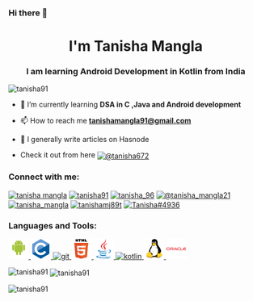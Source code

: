 ### Hi there 👋



<h1 align="center"> I'm Tanisha Mangla</h1>
<h3 align="center">I am learning Android Development in Kotlin from India</h3>

     
     
<p align="left"> <img src="https://komarev.com/ghpvc/?username=tanisha91&label=Profile%20views&color=0e75b6&style=flat" alt="tanisha91" /> </p>



- 🌱 I’m currently learning **DSA in C ,Java and Android development**

- 📫 How to reach me **tanishamangla91@gmail.com**

- 📝 I generally write articles on Hasnode

- Check it out from here <a href="https://hashnode.com/@tanisha672" target="blank"><img align="center" src="https://cdn.hashnode.com/res/hashnode/image/upload/v1611902473383/CDyAuTy75.png?auto=compress" alt="@tanisha672" height="30" width="30" /></a>


<h3 align="left">Connect with me:</h3>
<p align="left">
<a href="https://linkedin.com/in/tanisha mangla" target="blank"><img align="center" src="https://raw.githubusercontent.com/rahuldkjain/github-profile-readme-generator/master/src/images/icons/Social/linked-in-alt.svg" alt="tanisha mangla" height="30" width="40" /></a>
<a href="https://hashnode.com/tanisha91" target="blank"><img align="center" src="https://raw.githubusercontent.com/rahuldkjain/github-profile-readme-generator/master/src/images/icons/Social/hashnode.svg" alt="tanisha91" height="30" width="40" /></a>
<a href="https://www.codechef.com/users/tanisha_96" target="blank"><img align="center" src="https://cdn.jsdelivr.net/npm/simple-icons@3.1.0/icons/codechef.svg" alt="tanisha_96" height="30" width="40"/></a>
<a href="https://www.hackerrank.com/@tanisha_mangla21" target="blank"><img align="center" src="https://raw.githubusercontent.com/rahuldkjain/github-profile-readme-generator/master/src/images/icons/Social/hackerrank.svg" alt="@tanisha_mangla21" height="30" width="40" /></a>
<a href="https://www.leetcode.com/tanisha_mangla" target="blank"><img align="center" src="https://raw.githubusercontent.com/rahuldkjain/github-profile-readme-generator/master/src/images/icons/Social/leet-code.svg" alt="tanisha_mangla" height="30" width="40" /></a>
<a href="https://auth.geeksforgeeks.org/user/tanishamj89t" target="blank"><img align="center" src="https://raw.githubusercontent.com/rahuldkjain/github-profile-readme-generator/master/src/images/icons/Social/geeks-for-geeks.svg" alt="tanishamj89t" height="30" width="40" /></a>
<a href="https://discord.gg/Tanisha#4936" target="blank"><img align="center" src="https://raw.githubusercontent.com/rahuldkjain/github-profile-readme-generator/master/src/images/icons/Social/discord.svg" alt="Tanisha#4936" height="30" width="40"/></a>
</p>

<h3 align="left">Languages and Tools:</h3>
<p align="left"> <a href="https://developer.android.com" target="_blank" rel="noreferrer"> <img src="https://raw.githubusercontent.com/devicons/devicon/master/icons/android/android-original-wordmark.svg" alt="android" width="40" height="40"/> </a> <a href="https://www.cprogramming.com/" target="_blank" rel="noreferrer"> <img src="https://raw.githubusercontent.com/devicons/devicon/master/icons/c/c-original.svg" alt="c" width="40" height="40"/> </a> <a href="https://git-scm.com/" target="_blank" rel="noreferrer"> <img src="https://www.vectorlogo.zone/logos/git-scm/git-scm-icon.svg" alt="git" width="40" height="40"/> </a> <a href="https://www.w3.org/html/" target="_blank" rel="noreferrer"> <img src="https://raw.githubusercontent.com/devicons/devicon/master/icons/html5/html5-original-wordmark.svg" alt="html5" width="40" height="40"/> </a> <a href="https://www.java.com" target="_blank" rel="noreferrer"> <img src="https://raw.githubusercontent.com/devicons/devicon/master/icons/java/java-original.svg" alt="java" width="40" height="40"/> </a> <a href="https://kotlinlang.org" target="_blank" rel="noreferrer"> <img src="https://www.vectorlogo.zone/logos/kotlinlang/kotlinlang-icon.svg" alt="kotlin" width="40" height="40"/> </a> <a href="https://www.linux.org/" target="_blank" rel="noreferrer"> <img src="https://raw.githubusercontent.com/devicons/devicon/master/icons/linux/linux-original.svg" alt="linux" width="40" height="40"/> </a> <a href="https://www.oracle.com/" target="_blank" rel="noreferrer"> <img src="https://raw.githubusercontent.com/devicons/devicon/master/icons/oracle/oracle-original.svg" alt="oracle" width="40" height="40"/> </a> </p>

<p><img align="left" src="https://github-readme-stats.vercel.app/api/top-langs?username=tanisha91&show_icons=true&locale=en&layout=compact" alt="tanisha91" /></p>

<p>&nbsp;<img align="center" src="https://github-readme-stats.vercel.app/api?username=tanisha91&show_icons=true&locale=en" alt="tanisha91" /></p>

<p><img align="center" src="https://github-readme-streak-stats.herokuapp.com/?user=tanisha91&" alt="tanisha91" /></p>

